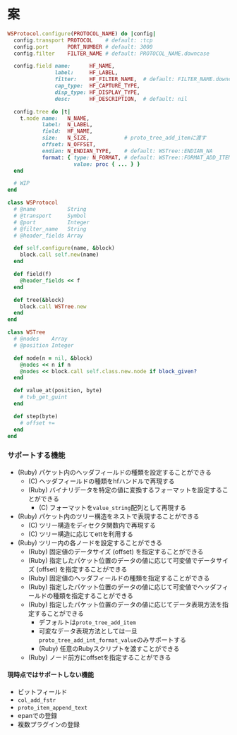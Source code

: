 # 案
```ruby
WSProtocol.configure(PROTOCOL_NAME) do |config|
  config.transport PROTOCOL    # default: :tcp
  config.port      PORT_NUMBER # default: 3000
  config.filter    FILTER_NAME # default: PROTOCOL_NAME.downcase

  config.field name:      HF_NAME,
               label:     HF_LABEL,
               filter:    HF_FILTER_NAME,  # default: FILTER_NAME.downcase + HF_LABEL.downcase.
               cap_type:  HF_CAPTURE_TYPE,
               disp_type: HF_DISPLAY_TYPE,
               desc:      HF_DESCRIPTION,  # default: nil

  config.tree do |t|
    t.node name:   N_NAME,
           label:  N_LABEL,
           field:  HF_NAME,
           size:   N_SIZE,           # proto_tree_add_itemに渡す
           offset: N_OFFSET,
           endian: N_ENDIAN_TYPE,    # default: WSTree::ENDIAN_NA
           format: { type: N_FORMAT, # default: WSTree::FORMAT_ADD_ITEM
                     value: proc { ... } }
  end

  # WIP
end
```

```ruby
class WSProtocol
  # @name          String
  # @transport     Symbol
  # @port          Integer
  # @filter_name   String
  # @header_fields Array

  def self.configure(name, &block)
    block.call self.new(name)
  end

  def field(f)
    @header_fields << f
  end

  def tree(&block)
    block.call WSTree.new
  end
end

class WSTree
  # @nodes    Array
  # @position Integer

  def node(n = nil, &block)
    @nodes << n if n
    @nodes << block.call self.class.new.node if block_given?
  end

  def value_at(position, byte)
    # tvb_get_guint
  end

  def step(byte)
    # offset +=
  end
end
```

### サポートする機能
- (Ruby) パケット内のヘッダフィールドの種類を設定することができる
  - (C) ヘッダフィールドの種類をhfハンドルで再現する
  - (Ruby) バイナリデータを特定の値に変換するフォーマットを設定することができる
    - (C) フォーマットを`value_string`配列として再現する
- (Ruby) パケット内のツリー構造をネストで表現することができる
  - (C) ツリー構造をディセクタ関数内で再現する
  - (C) ツリー構造に応じてettを利用する
- (Ruby) ツリー内の各ノードを設定することができる
  - (Ruby) 固定値のデータサイズ (offset) を指定することができる
  - (Ruby) 指定したパケット位置のデータの値に応じて可変値でデータサイズ (offset) を指定することができる
  - (Ruby) 固定値のヘッダフィールドの種類を指定することができる
  - (Ruby) 指定したパケット位置のデータの値に応じて可変値でヘッダフィールドの種類を指定することができる
  - (Ruby) 指定したパケット位置のデータの値に応じてデータ表現方法を指定することができる
    - デフォルトは`proto_tree_add_item`
    - 可変なデータ表現方法としては一旦`proto_tree_add_int_format_value`のみサポートする
    - (Ruby) 任意のRubyスクリプトを渡すことができる
  - (Ruby) ノード前方にoffsetを指定することができる

#### 現時点ではサポートしない機能
- ビットフィールド
- `col_add_fstr`
- `proto_item_append_text`
- epanでの登録
- 複数プラグインの登録
